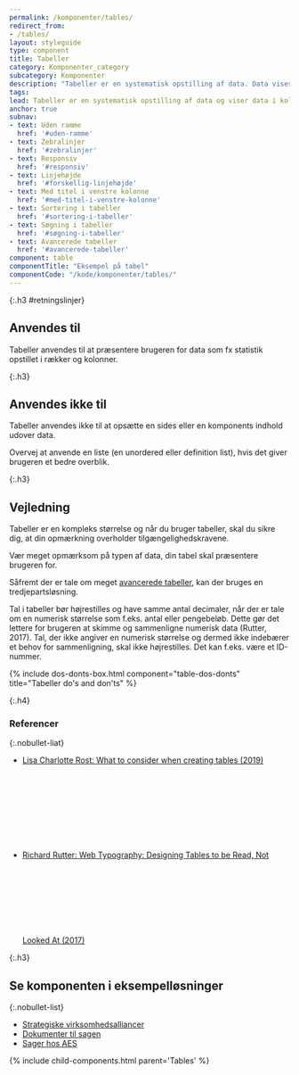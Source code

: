 ```yaml
---
permalink: /komponenter/tables/
redirect_from:
- /tables/
layout: styleguide
type: component
title: Tabeller
category: Komponenter_category
subcategory: Komponenter
description: "Tabeller er en systematisk opstilling af data. Data vises i kolonner og rækker."
tags: 
lead: Tabeller er en systematisk opstilling af data og viser data i kolonner og rækker.
anchor: true
subnav:
- text: Uden ramme
  href: '#uden-ramme'
- text: Zebralinjer
  href: '#zebralinjer'
- text: Responsiv
  href: '#responsiv'
- text: Linjehøjde
  href: '#forskellig-linjehøjde'
- text: Med titel i venstre kolonne
  href: '#med-titel-i-venstre-kolonne'
- text: Sortering i tabeller
  href: '#sortering-i-tabeller'
- text: Søgning i tabeller
  href: '#søgning-i-tabeller'
- text: Avancerede tabeller
  href: '#avancerede-tabeller'
component: table
componentTitle: "Eksempel på tabel"
componentCode: "/kode/komponenter/tables/"
---
```


{:.h3 #retningslinjer}
## Anvendes til

Tabeller anvendes til at præsentere brugeren for data som fx statistik opstillet i rækker og kolonner.

{:.h3}
## Anvendes ikke til

Tabeller anvendes ikke til at opsætte en sides eller en komponents indhold udover data.

Overvej at anvende en liste (en unordered eller definition list), hvis det giver brugeren et bedre overblik.

{:.h3}
## Vejledning

Tabeller er en kompleks størrelse og når du bruger tabeller, skal du sikre dig, at din opmærkning overholder tilgængelighedskravene.  

Vær meget opmærksom på typen af data, din tabel skal præsentere brugeren for.

Såfremt der er tale om meget <a href="/komponenter/tables/#avancerede-tabeller">avancerede tabeller</a>, kan der bruges en tredjepartsløsning.

Tal i tabeller bør højrestilles og have samme antal decimaler, når der er tale om en numerisk størrelse som f.eks. antal eller pengebeløb. Dette gør det lettere for brugeren at skimme og sammenligne numerisk data (Rutter, 2017). Tal, der ikke angiver en numerisk størrelse og dermed ikke indebærer et behov for sammenligning, skal ikke højrestilles. Det kan f.eks. være et ID-nummer.

{% include dos-donts-box.html component="table-dos-donts" title="Tabeller do's and don'ts" %}

{:.h4}
### Referencer

{:.nobullet-liat}
- <a href="https://blog.datawrapper.de/guide-what-to-consider-when-creating-tables/" class="icon-link">Lisa Charlotte Rost: What to consider when creating tables (2019)<svg class="icon-svg" focusable="false" aria-hidden="true"><use xlink:href="#open-in-new"></use></svg></a>
- <a href="https://alistapart.com/article/web-typography-tables/" class="icon-link">Richard Rutter: Web Typography: Designing Tables to be Read, Not Looked At (2017)<svg class="icon-svg" focusable="false" aria-hidden="true"><use xlink:href="#open-in-new"></use></svg></a>

{:.h3}
## Se komponenten i eksempelløsninger

{:.nobullet-list}
- <a href="/pages/eksempler/strategiske-virksomhedsalliancer/virksomhedsalliancer-5/" target="_blank" title="Eksempelløsning Strategiske virksomhedsalliancer åbnes i nyt vindue">Strategiske virksomhedsalliancer</a>
- <a href="/pages/eksempler/vedhaeft-fil/fil-1/" target="_blank" title="Eksempelløsning Dokumenter til sagen åbnes i nyt vindue">Dokumenter til sagen</a>
- <a href="/pages/eksempler/aes/oversigt/" target="_blank" title="Eksempelløsning Sager hos AES åbnes i nyt vindue">Sager hos AES</a>

{% include child-components.html parent='Tables' %}

